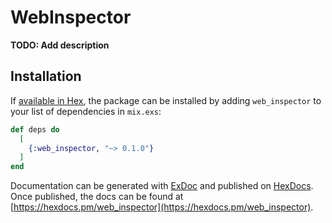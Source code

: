 # WebInspector

**TODO: Add description**

## Installation

If [available in Hex](https://hex.pm/docs/publish), the package can be installed
by adding `web_inspector` to your list of dependencies in `mix.exs`:

```elixir
def deps do
  [
    {:web_inspector, "~> 0.1.0"}
  ]
end
```

Documentation can be generated with [ExDoc](https://github.com/elixir-lang/ex_doc)
and published on [HexDocs](https://hexdocs.pm). Once published, the docs can
be found at [https://hexdocs.pm/web_inspector](https://hexdocs.pm/web_inspector).

